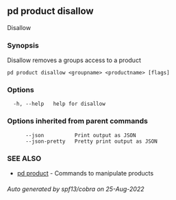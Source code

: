 ## pd product disallow

Disallow <groupname> <productname>

### Synopsis

Disallow removes a groups access to a product

```
pd product disallow <groupname> <productname> [flags]
```

### Options

```
  -h, --help   help for disallow
```

### Options inherited from parent commands

```
      --json          Print output as JSON
      --json-pretty   Pretty print output as JSON
```

### SEE ALSO

* [pd product](/docs/commands/pd_product.html)	 - Commands to manipulate products

###### Auto generated by spf13/cobra on 25-Aug-2022
